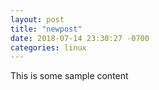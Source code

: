 ```yaml
---
layout: post
title: "newpost"
date: 2018-07-14 23:30:27 -0700
categories: linux
---
```


This is some sample content

